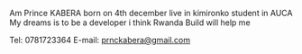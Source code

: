 Am Prince KABERA born on 4th december 
live in kimironko
student in AUCA
My dreams is to be a developer i think Rwanda Build will help me

Tel: 0781723364
E-mail: prnckabera@gmail.com